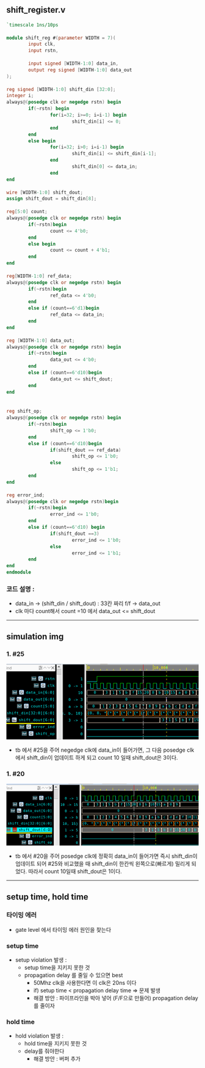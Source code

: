 ## shift_register.v

```verilog
`timescale 1ns/10ps

module shift_reg #(parameter WIDTH = 7)(
        input clk,
        input rstn,

        input signed [WIDTH-1:0] data_in,
        output reg signed [WIDTH-1:0] data_out
);

reg signed [WIDTH-1:0] shift_din [32:0];
integer i;
always@(posedge clk or negedge rstn) begin
        if(~rstn) begin
                for(i=32; i>=0; i=i-1) begin
                        shift_din[i] <= 0;
                end
        end
        else begin
                for(i=32; i>0; i=i-1) begin
                        shift_din[i] <= shift_din[i-1];
                end
                        shift_din[0] <= data_in;
                end
end

wire [WIDTH-1:0] shift_dout;
assign shift_dout = shift_din[8];

reg[5:0] count;
always@(posedge clk or negedge rstn) begin
        if(~rstn)begin
                count <= 4'b0;
        end
        else begin
                count <= count + 4'b1;
        end
end

reg[WIDTH-1:0] ref_data;
always@(posedge clk or negedge rstn) begin
        if(~rstn)begin
                ref_data <= 4'b0;
        end
        else if (count==6'd1)begin
                ref_data <= data_in;
        end
end

reg [WIDTH-1:0] data_out;
always@(posedge clk or negedge rstn) begin
        if(~rstn)begin
                data_out <= 4'b0;
        end
        else if (count==6'd10)begin
                data_out <= shift_dout;
        end
end


reg shift_op;
always@(posedge clk or negedge rstn) begin
        if(~rstn)begin
                shift_op <= 1'b0;
        end
        else if (count==6'd10)begin
                if(shift_dout == ref_data)
                        shift_op <= 1'b0;
                else
                        shift_op <= 1'b1;
        end
end

reg error_ind;
always@(posedge clk or negedge rstn)begin
        if(~rstn)begin
                error_ind <= 1'b0;
        end
        else if (count==6'd10) begin
                if(shift_dout ==3)
                        error_ind <= 1'b0;
                else
                        error_ind <= 1'b1;
        end
end
endmodule
```

### 코드 설명 :
- data_in -> (shift_din / shift_dout) : 33칸 짜리 f/f -> data_out
- clk 마다 count해서 count =10 에서 data_out <= shift_dout

----------

## simulation img
### 1. #25
<img src="./img/250714_delay25.png"><br>
- tb 에서 #25을 주어 negedge clk에 data_in이 들어가면, 그 다음 posedge clk에서 shift_din이 업데이트 하게 되고 count 10 일때 shift_dout은 3이다.

### 1. #20
<img src="./img/250714_delay20.png"><br>
- tb 에서 #20을 주어 posedge clk에 정확히 data_in이 들어가면 즉시 shift_din이 업데이트 되어 #25와 비교했을 때 shift_din이 한칸씩 왼쪽으로(빠르게) 밀리게 되었다.
  따라서 count 10일때 shift_dout은 1이다.

--------

## setup time, hold time
### 타이밍 에러
- gate level 에서 타이밍 에러 원인을 찾는다
### setup time
- setup violation 발생 : 
  - setup time을 지키지 못한 것
  - propagation delay 를 줄일 수 있으면 best
    - 50Mhz clk을 사용한다면 이 clk은 20ns 이다
    - if) setup time < propagation delay time => 문제 발생
    - 해결 방안 : 파이프라인을 박아 넣어 (F/F으로 만들어) propagation delay를 줄이자

### hold time
- hold violation 발생 :
  - hold time을 지키지 못한 것
  - delay를 줘야한다
    - 해결 방안 : 버퍼 추가